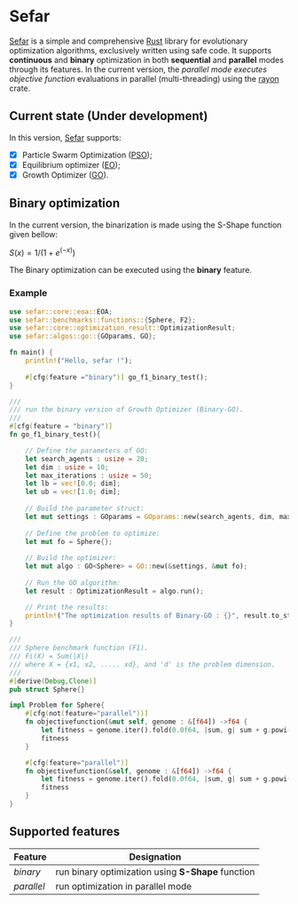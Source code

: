 # Sefar 

[Sefar](https://github.com/SaadDAHMANI/sefar) is a simple and comprehensive [Rust](https://github.com/rust-lang/rust) library for evolutionary optimization algorithms, exclusively written using safe code. It supports **continuous** and **binary** optimization in both **sequential** and **parallel** modes through its features. In the current version, the *_parallel mode executes objective function_* evaluations in parallel (multi-threading) using the [rayon](https://github.com/rayon-rs/rayon) crate.

## Current state (Under development)

 In this version, [Sefar](https://github.com/SaadDAHMANI/sefar) supports: 

- [X] Particle Swarm Optimization ([PSO](https://doi.org/10.1109/ICNN.1995.488968));   
- [X] Equilibrium optimizer ([EO](https://doi.org/10.1016/j.knosys.2019.105190));
- [X] Growth Optimizer ([GO](https://doi.org/10.1016/j.knosys.2022.110206)).

## Binary optimization
In the current version, the binarization is made using the S-Shape function given bellow:

$S(x) = 1/(1 + e^{(-x)})$

The Binary optimization can be executed using the **binary** feature.

### Example

```Rust
use sefar::core::eoa::EOA;
use sefar::benchmarks::functions::{Sphere, F2};
use sefar::core::optimization_result::OptimizationResult;
use sefar::algos::go::{GOparams, GO};

fn main() {
    println!("Hello, sefar !");
   
    #[cfg(feature ="binary")] go_f1_binary_test();
}

///
/// run the binary version of Growth Optimizer (Binary-GO).
/// 
#[cfg(feature = "binary")]
fn go_f1_binary_test(){

    // Define the parameters of GO:
    let search_agents : usize = 20;
    let dim : usize = 10;
    let max_iterations : usize = 50;
    let lb = vec![0.0; dim];
    let ub = vec![1.0; dim];
    
    // Build the parameter struct:
    let mut settings : GOparams = GOparams::new(search_agents, dim, max_iterations, &lb, &ub);
    
    // Define the problem to optimize:
    let mut fo = Sphere{};
  
    // Build the optimizer:
    let mut algo : GO<Sphere> = GO::new(&settings, &mut fo);
    
    // Run the GO algorithm: 
    let result : OptimizationResult = algo.run();

    // Print the results:
    println!("The optimization results of Binary-GO : {}", result.to_string());
} 

///
/// Sphere benchmark function (F1). 
/// Fi(X) = Sum(|X|)
/// where X = {x1, x2, ..... xd}, and 'd' is the problem dimension.
/// 
#[derive(Debug,Clone)]
pub struct Sphere{}

impl Problem for Sphere{
    #[cfg(not(feature="parallel"))]
    fn objectivefunction(&mut self, genome : &[f64]) ->f64 {
        let fitness = genome.iter().fold(0.0f64, |sum, g| sum + g.powi(2));
        fitness        
    }

    #[cfg(feature="parallel")]
    fn objectivefunction(&self, genome : &[f64]) ->f64 {
        let fitness = genome.iter().fold(0.0f64, |sum, g| sum + g.powi(2));
        fitness        
    }   
}

```


## Supported features

|Feature        | Designation                                         |
| ------------- | --------------------------------------------------- |
| *_binary_*    | run binary optimization using **S-Shape** function  |
| *_parallel_*  | run optimization in parallel mode                   | 

